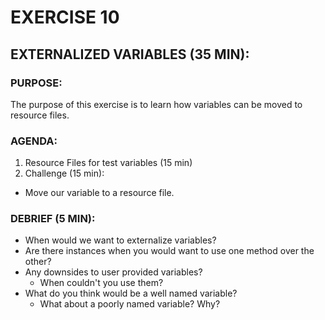 # EXERCISE 10
## EXTERNALIZED VARIABLES (35 MIN):
### PURPOSE:
The purpose of this exercise is to learn how variables can be moved to resource files.

### AGENDA:
1. Resource Files for test variables (15 min)
2. Challenge (15 min):
  - Move our variable to a resource file.

### DEBRIEF (5 MIN):
- When would we want to externalize variables?
- Are there instances when you would want to use one method over the other?
- Any downsides to user provided variables?
  - When couldn't you use them?
- What do you think would be a well named variable?
  - What about a poorly named variable? Why?
